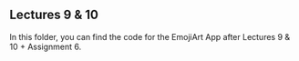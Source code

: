 ## Lectures 9 & 10

In this folder, you can find the code for the EmojiArt App after Lectures 9 & 10 + Assignment 6. 
